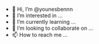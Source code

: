 - 👋 Hi, I’m @younesbennn
- 👀 I’m interested in ...
- 🌱 I’m currently learning ...
- 💞️ I’m looking to collaborate on ...
- 📫 How to reach me ...

<!---
younesbennn/younesbennn is a ✨ special ✨ repository because its `README.md` (this file) appears on your GitHub profile.
You can click the Preview link to take a look at your changes.
--->
